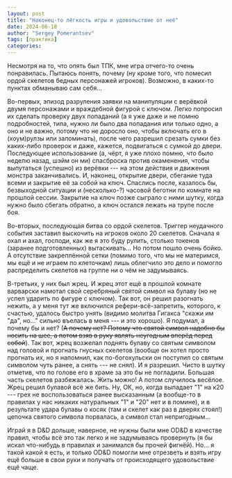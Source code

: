 ```yaml
---
layout: post
title: "Наконец-то лёгкость игры и удовольствие от неё"
date: 2024-06-18
author: "Sergey Pomerantsev"
tags: [практика]
categories:
---
```


Несмотря на то, что опять был ТПК, мне игра отчего-то очень понравилась. Пытаюсь понять, почему (ну кроме того, что помесил ордой скелетов бедных персонажей игроков). Возможно, в каких-то пунктах обманываю сам себя...

Во-первых, эпизод разруления заявки на манипуляции с верёвкой двумя персонажами и враждебной фигурой с ключом. Легко попросил их сделать проверку двух попаданий (а я уже даже и не помню подробностей, типа, нужно ли было два попадания или только одно, а оно и не важно, потому что не доросло оно, чтобы включать его в (хоум)рулзы или запоминать), после чего разрешил срезать сумки без каких-либо проверок и даже, кажется, подвигаться с сумкой до двери. Последующее использование (а, чёрт, я уже плохо помню, что было неделю назад, шэйм он ми) спасброска против окаменения, чтобы выпутаться (успешно) из верёвки --- на этом действия и движения монстра заканчивались. И, наконец, открытие двери, сбегание туда всеми и закрытие её за собой на ключ. Спаслись после, казалось бы, безвыходной ситуации и (несколько-?) часовой беготни по комнате на прошлой сессии. Закрытие на ключ позже сыграло с ними шутку, когда нужно было сбегать обратно, а ключ остался лежать на трупе после боя.

Во-вторых, последующая битва со ордой скелетов. Триггер неудачного события заставил выскочить на игроков около 20 скелетов. Сначала я охал и ахал, господи, как же я это буду рулить, столько токенов (заранее подготовленных) вытаскивать... Но потом пошло очень бойко. А отсутствие закреплённой сетки (помимо того, что мы не материмся, мы ещё и не играем по клеточкам) лишь облегчило это дело и помогло распределить скелетов на группе ни о чём не задумываясь.

В-третьих, у них был жрец. И жрец этот ещё в прошлой комнате варварски намотал свой серебряный святой символ на булаву (но не успел ударить по фигуре с ключом). Так вот, он решил разогнать нежить, а у меня тут же включился рефери-всё-запретить, которого, к счастью, удалось быстро унять (видимо молитва Гигакса "скажи им "да", но..." сильно въелась в меня --- и это хорошо). Я подумал, а почему бы и нет? (~~А почему нет? Потому что святой символ надобно бы носить на шее, а потом взяв в руку являть неугодным вперёд перед собой~~). Так вот, жрец возжелал поднять булаву со святым символом над головой и прогнать гнусных скелетов (вообще он хотел просто прогнать их, но я напомнил, как по-богохульски он поступил со святым символом чуть ранее, а снять --- не снял). И я разрешил. Чисто в шутку отметив, что по голове его в храме за это бы не погладили. Большая часть скелетов разбежалась. Жить можно! А потом случилось весёлое. Жрец решил булавой всё же бить. Ну, ОК, но, когда выпадает "1" на к20 --- грех не воспользоваться ранее высказанным (а вообще-то в правилах у нас никаких натуральных "1" и "20" нет и в помине), и в результате удара булавы о косяк (там и скелет как раз в дверях стоял!) цепочка святого символа порвалась, а символ стал непригодным…

Играй я в D&D дольше, наверное, не нужны были мне OD&D в качестве правил, чтобы всё это так легко и не задумываясь провернуть (я бы искал что-нибудь в правилах и занимался бы прочей фигнёй). Но... я такой какой я есть, и только OD&D помогли мне отрезветь и взять игру ещё больше в свои руки и получать от происходящего удовольствие ещё чаще.
